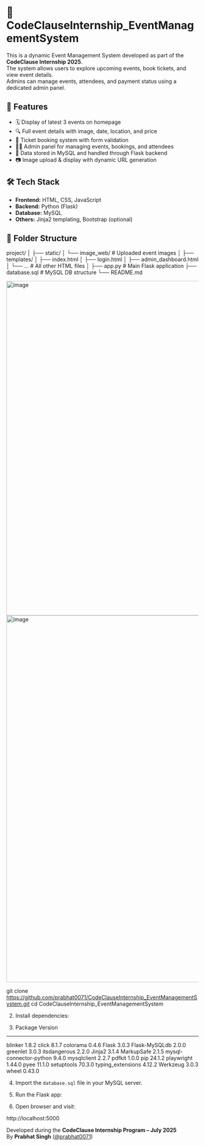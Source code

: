 # 🎉 CodeClauseInternship_EventManagementSystem

This is a dynamic Event Management System developed as part of the **CodeClause Internship 2025**.  
The system allows users to explore upcoming events, book tickets, and view event details.  
Admins can manage events, attendees, and payment status using a dedicated admin panel.

## 🚀 Features

- 🗓️ Display of latest 3 events on homepage  
- 🔍 Full event details with image, date, location, and price  
- 🎫 Ticket booking system with form validation  
- 🧑‍💼 Admin panel for managing events, bookings, and attendees  
- 💾 Data stored in MySQL and handled through Flask backend  
- 📷 Image upload & display with dynamic URL generation

## 🛠️ Tech Stack

- **Frontend:** HTML, CSS, JavaScript  
- **Backend:** Python (Flask)  
- **Database:** MySQL  
- **Others:** Jinja2 templating, Bootstrap (optional)

## 📂 Folder Structure

project/
│
├── static/
│ └── image_web/ # Uploaded event images
│
├── templates/
│ ├── index.html
│ ├── login.html
│ ├── admin_dashboard.html
│ └── ... # All other HTML files
│
├── app.py # Main Flask application
├── database.sql # MySQL DB structure
└── README.md


<img width="1902" height="877" alt="image" src="https://github.com/user-attachments/assets/ef68c033-1934-4a81-be47-8fb30c96b4e2" />


<img width="1912" height="962" alt="image" src="https://github.com/user-attachments/assets/5b417eb0-5510-4458-83e4-58e735ee82e1" />


git clone https://github.com/prabhat0071/CodeClauseInternship_EventManagementSystem.git
cd CodeClauseInternship_EventManagementSystem

2. Install dependencies:

3. Package                Version
---------------------- -------
blinker                1.8.2
click                  8.1.7
colorama               0.4.6
Flask                  3.0.3
Flask-MySQLdb          2.0.0
greenlet               3.0.3
itsdangerous           2.2.0
Jinja2                 3.1.4
MarkupSafe             2.1.5
mysql-connector-python 9.4.0
mysqlclient            2.2.7
pdfkit                 1.0.0
pip                    24.1.2
playwright             1.44.0
pyee                   11.1.0
setuptools             70.3.0
typing_extensions      4.12.2
Werkzeug               3.0.3
wheel                  0.43.0

4. Import the `database.sql` file in your MySQL server.

5. Run the Flask app:

6.  Open browser and visit:

   http://localhost:5000

Developed during the **CodeClause Internship Program – July 2025**  
By **Prabhat Singh** ([@prabhat0071](https://github.com/prabhat0071))
